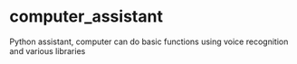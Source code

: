 # computer_assistant
Python assistant, computer can do basic functions using voice recognition and various libraries
